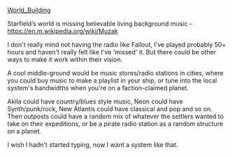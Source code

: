 [World_Building](Writing/World_Building.md)

Starfield’s world is missing believable living background music - https://en.m.wikipedia.org/wiki/Muzak

I don't really mind not having the radio like Fallout, I've played probably 50+ hours and haven't really felt like I've 'missed' it. But there could be other ways to make it work within their vision.

A cool middle-ground would be music stores/radio stations in cities, where you could buy music to make a playlist in your ship, or tune into the local system's bandwidths when you're on a faction-claimed planet.

Akila could have country/blues style music, Neon could have Synth/punk/rock, New Atlantis could have classical and pop and so on. Then outposts could have a random mix of whatever the settlers wanted to take on their expeditions, or be a pirate radio station as a random structure on a planet.

I wish I hadn't started typing, now I want a system like that.